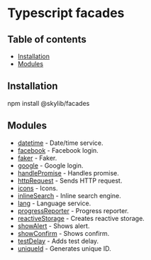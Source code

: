 # Typescript facades

## Table of contents

- [Installation](#installation)
- [Modules](#modules)

## <a name="installation"></a>Installation

npm install \@skylib/facades

## <a name="modules"></a>Modules

- [datetime](https://ilyub.github.io/typescript-facades/modules/datetime.html) - Date/time service.
- [facebook](https://ilyub.github.io/typescript-facades/modules/facebook.html) - Facebook login.
- [faker](https://ilyub.github.io/typescript-facades/modules/faker.html) - Faker.
- [google](https://ilyub.github.io/typescript-facades/modules/google.html) - Google login.
- [handlePromise](https://ilyub.github.io/typescript-facades/modules/handlePromise.html) - Handles promise.
- [httpRequest](https://ilyub.github.io/typescript-facades/modules/httpRequest.html) - Sends HTTP request.
- [icons](https://ilyub.github.io/typescript-facades/modules/icons.html) - Icons.
- [inlineSearch](https://ilyub.github.io/typescript-facades/modules/inlineSearch.html) - Inline search engine.
- [lang](https://ilyub.github.io/typescript-facades/modules/lang.html) - Language service.
- [progressReporter](https://ilyub.github.io/typescript-facades/modules/progressReporter.html) - Progress reporter.
- [reactiveStorage](https://ilyub.github.io/typescript-facades/modules/reactiveStorage.html) - Creates reactive storage.
- [showAlert](https://ilyub.github.io/typescript-facades/modules/showAlert.html) - Shows alert.
- [showConfirm](https://ilyub.github.io/typescript-facades/modules/showConfirm.html) - Shows confirm.
- [testDelay](https://ilyub.github.io/typescript-facades/modules/testDelay.html) - Adds test delay.
- [uniqueId](https://ilyub.github.io/typescript-facades/modules/uniqueId.html) - Generates unique ID.

